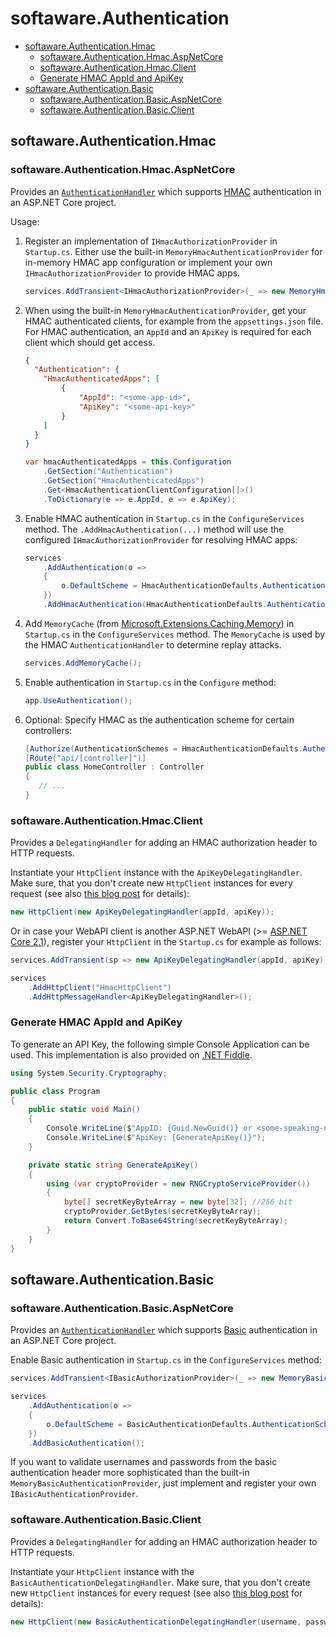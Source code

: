 # softaware.Authentication

<!-- TOC -->

  - [softaware.Authentication.Hmac](#softawareauthenticationhmac)
      - [softaware.Authentication.Hmac.AspNetCore](#softawareauthenticationhmacaspnetcore)
      - [softaware.Authentication.Hmac.Client](#softawareauthenticationhmacclient)
      - [Generate HMAC AppId and ApiKey](#generate-hmac-appid-and-apikey)
  - [softaware.Authentication.Basic](#softawareauthenticationbasic)
      - [softaware.Authentication.Basic.AspNetCore](#softawareauthenticationbasicaspnetcore)
      - [softaware.Authentication.Basic.Client](#softawareauthenticationbasicclient)

<!-- /TOC -->

## softaware.Authentication.Hmac

### softaware.Authentication.Hmac.AspNetCore

Provides an [`AuthenticationHandler`](https://docs.microsoft.com/en-us/dotnet/api/microsoft.aspnetcore.authentication.authenticationhandler-1?view=aspnetcore-2.1) which supports [HMAC](https://en.wikipedia.org/wiki/HMAC) authentication in an ASP.NET Core project.

Usage:

1. Register an implementation of `IHmacAuthorizationProvider` in `Startup.cs`. Either use the built-in `MemoryHmacAuthenticationProvider` for in-memory HMAC app configuration or implement your own `IHmacAuthorizationProvider` to provide HMAC apps.
   
    ```csharp
    services.AddTransient<IHmacAuthorizationProvider>(_ => new MemoryHmacAuthenticationProvider(hmacAuthenticatedApps));
    ```

2. When using the built-in `MemoryHmacAuthenticationProvider`, get your HMAC authenticated clients, for example from the `appsettings.json` file. For HMAC authentication, an `AppId` and an `ApiKey` is required for each client which should get access.

    ```json
    {
      "Authentication": {
        "HmacAuthenticatedApps": [
            {
                "AppId": "<some-app-id>",
                "ApiKey": "<some-api-key>"
            }
        ]
      }
    }
    ```

    ```csharp
    var hmacAuthenticatedApps = this.Configuration
        .GetSection("Authentication")
        .GetSection("HmacAuthenticatedApps")
        .Get<HmacAuthenticationClientConfiguration[]>()
        .ToDictionary(e => e.AppId, e => e.ApiKey);
    ```

3. Enable HMAC authentication in `Startup.cs` in the `ConfigureServices` method. The `.AddHmacAuthentication(...)` method will use the configured `IHmacAuthorizationProvider` for resolving HMAC apps:

    ```csharp
    services
        .AddAuthentication(o =>
        {
            o.DefaultScheme = HmacAuthenticationDefaults.AuthenticationScheme;
        })
        .AddHmacAuthentication(HmacAuthenticationDefaults.AuthenticationScheme, "HMAC Authentication", options => { });
    ```

4. Add `MemoryCache` (from [Microsoft.Extensions.Caching.Memory](https://www.nuget.org/packages/Microsoft.Extensions.Caching.Memory/)) in `Startup.cs` in the `ConfigureServices` method.
The `MemoryCache` is used by the HMAC `AuthenticationHandler` to determine replay attacks.

    ```csharp
    services.AddMemoryCache();
    ```

5. Enable authentication in `Startup.cs` in the `Configure` method:

    ```csharp
    app.UseAuthentication();
    ```

6. Optional: Specify HMAC as the authentication scheme for certain controllers:

    ```csharp
    [Authorize(AuthenticationSchemes = HmacAuthenticationDefaults.AuthenticationScheme)]
    [Route("api/[controller]")]
    public class HomeController : Controller
    {
       // ...
    }
    ```

### softaware.Authentication.Hmac.Client

Provides a `DelegatingHandler` for adding an HMAC authorization header to HTTP requests.

Instantiate your `HttpClient` instance with the `ApiKeyDelegatingHandler`.
Make sure, that you don't create new `HttpClient` instances for every request (see also [this blog post](https://aspnetmonsters.com/2016/08/2016-08-27-httpclientwrong/) for details):

```csharp
new HttpClient(new ApiKeyDelegatingHandler(appId, apiKey));
```

Or in case your WebAPI client is another ASP.NET WebAPI (>= [ASP.NET Core 2.1](https://docs.microsoft.com/en-us/dotnet/api/microsoft.extensions.dependencyinjection.httpclientfactoryservicecollectionextensions.addhttpclient?view=aspnetcore-2.1)), register your `HttpClient` in the `Startup.cs` for example as follows:

```csharp
services.AddTransient(sp => new ApiKeyDelegatingHandler(appId, apiKey));

services
    .AddHttpClient("HmacHttpClient")
    .AddHttpMessageHandler<ApiKeyDelegatingHandler>();
```

### Generate HMAC AppId and ApiKey

To generate an API Key, the following simple Console Application can be used.
This implementation is also provided on [.NET Fiddle](https://dotnetfiddle.net/hJcYB2).

```csharp
using System.Security.Cryptography;

public class Program
{
    public static void Main()
    {
        Console.WriteLine($"AppID: {Guid.NewGuid()} or <some-speaking-name>");
        Console.WriteLine($"ApiKey: {GenerateApiKey()}");
    }

    private static string GenerateApiKey()
    {
        using (var cryptoProvider = new RNGCryptoServiceProvider())
        {
            byte[] secretKeyByteArray = new byte[32]; //256 bit
            cryptoProvider.GetBytes(secretKeyByteArray);
            return Convert.ToBase64String(secretKeyByteArray);
        }
    }
}

```

## softaware.Authentication.Basic

### softaware.Authentication.Basic.AspNetCore

Provides an [`AuthenticationHandler`](https://docs.microsoft.com/en-us/dotnet/api/microsoft.aspnetcore.authentication.authenticationhandler-1?view=aspnetcore-2.1) which supports [Basic](https://en.wikipedia.org/wiki/Basic_access_authentication) authentication in an ASP.NET Core project.

Enable Basic authentication in `Startup.cs` in the `ConfigureServices` method:

```csharp
services.AddTransient<IBasicAuthorizationProvider>(_ => new MemoryBasicAuthenticationProvider(authenticatedApps));

services
    .AddAuthentication(o =>
    {
        o.DefaultScheme = BasicAuthenticationDefaults.AuthenticationScheme;
    })
    .AddBasicAuthentication();
```

If you want to validate usernames and passwords from the basic authentication header more sophisticated than the built-in `MemoryBasicAuthenticationProvider`, just implement and register your own `IBasicAuthenticationProvider`.

### softaware.Authentication.Basic.Client

Provides a `DelegatingHandler` for adding an HMAC authorization header to HTTP requests.

Instantiate your `HttpClient` instance with the `BasicAuthenticationDelegatingHandler`.
Make sure, that you don't create new `HttpClient` instances for every request (see also [this blog post](https://aspnetmonsters.com/2016/08/2016-08-27-httpclientwrong/) for details):

```csharp
new HttpClient(new BasicAuthenticationDelegatingHandler(username, password));
```
